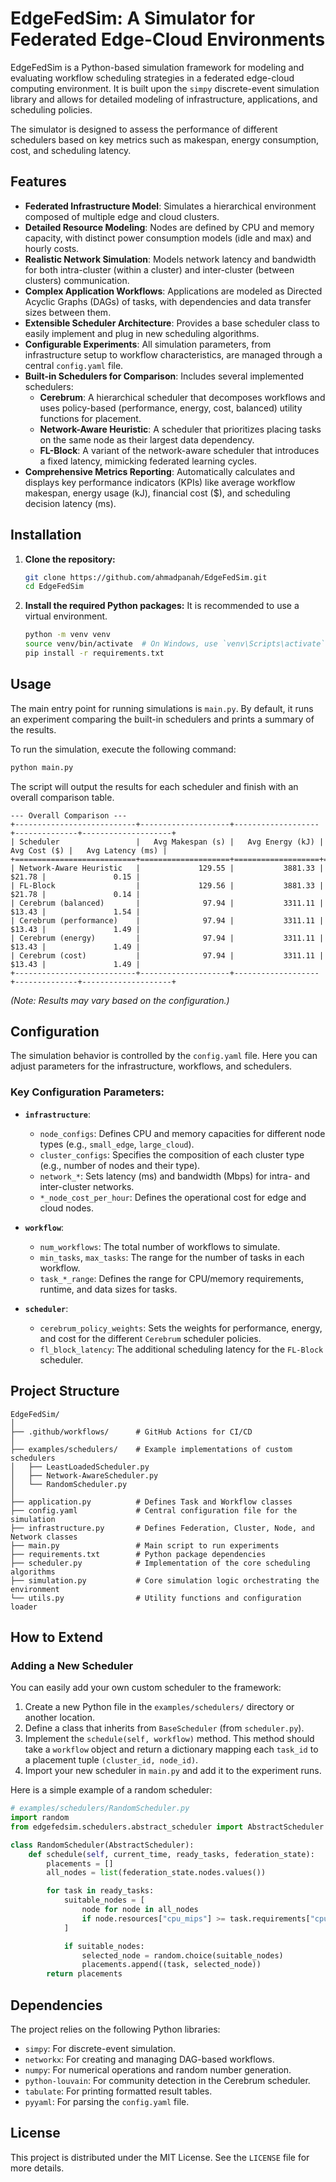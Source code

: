 # EdgeFedSim: A Simulator for Federated Edge-Cloud Environments

EdgeFedSim is a Python-based simulation framework for modeling and evaluating workflow scheduling strategies in a federated edge-cloud computing environment. It is built upon the `simpy` discrete-event simulation library and allows for detailed modeling of infrastructure, applications, and scheduling policies.

The simulator is designed to assess the performance of different schedulers based on key metrics such as makespan, energy consumption, cost, and scheduling latency.

## Features

*   **Federated Infrastructure Model**: Simulates a hierarchical environment composed of multiple edge and cloud clusters.
*   **Detailed Resource Modeling**: Nodes are defined by CPU and memory capacity, with distinct power consumption models (idle and max) and hourly costs.
*   **Realistic Network Simulation**: Models network latency and bandwidth for both intra-cluster (within a cluster) and inter-cluster (between clusters) communication.
*   **Complex Application Workflows**: Applications are modeled as Directed Acyclic Graphs (DAGs) of tasks, with dependencies and data transfer sizes between them.
*   **Extensible Scheduler Architecture**: Provides a base scheduler class to easily implement and plug in new scheduling algorithms.
*   **Configurable Experiments**: All simulation parameters, from infrastructure setup to workflow characteristics, are managed through a central `config.yaml` file.
*   **Built-in Schedulers for Comparison**: Includes several implemented schedulers:
    *   **Cerebrum**: A hierarchical scheduler that decomposes workflows and uses policy-based (performance, energy, cost, balanced) utility functions for placement.
    *   **Network-Aware Heuristic**: A scheduler that prioritizes placing tasks on the same node as their largest data dependency.
    *   **FL-Block**: A variant of the network-aware scheduler that introduces a fixed latency, mimicking federated learning cycles.
*   **Comprehensive Metrics Reporting**: Automatically calculates and displays key performance indicators (KPIs) like average workflow makespan, energy usage (kJ), financial cost ($), and scheduling decision latency (ms).

## Installation

1.  **Clone the repository:**
    ```bash
    git clone https://github.com/ahmadpanah/EdgeFedSim.git
    cd EdgeFedSim
    ```

2.  **Install the required Python packages:**
    It is recommended to use a virtual environment.
    ```bash
    python -m venv venv
    source venv/bin/activate  # On Windows, use `venv\Scripts\activate`
    pip install -r requirements.txt
    ```

## Usage

The main entry point for running simulations is `main.py`. By default, it runs an experiment comparing the built-in schedulers and prints a summary of the results.

To run the simulation, execute the following command:

```bash
python main.py
```

The script will output the results for each scheduler and finish with an overall comparison table.

```
--- Overall Comparison ---
+---------------------------+--------------------+-------------------+--------------+--------------------+
| Scheduler                 |   Avg Makespan (s) |   Avg Energy (kJ) |   Avg Cost ($) |   Avg Latency (ms) |
+===========================+====================+===================+==============+====================+
| Network-Aware Heuristic   |             129.55 |           3881.33 |        $21.78 |               0.15 |
| FL-Block                  |             129.56 |           3881.33 |        $21.78 |               0.14 |
| Cerebrum (balanced)       |              97.94 |           3311.11 |        $13.43 |               1.54 |
| Cerebrum (performance)    |              97.94 |           3311.11 |        $13.43 |               1.49 |
| Cerebrum (energy)         |              97.94 |           3311.11 |        $13.43 |               1.49 |
| Cerebrum (cost)           |              97.94 |           3311.11 |        $13.43 |               1.49 |
+---------------------------+--------------------+-------------------+--------------+--------------------+
```
*(Note: Results may vary based on the configuration.)*

## Configuration

The simulation behavior is controlled by the `config.yaml` file. Here you can adjust parameters for the infrastructure, workflows, and schedulers.

### Key Configuration Parameters:

*   **`infrastructure`**:
    *   `node_configs`: Defines CPU and memory capacities for different node types (e.g., `small_edge`, `large_cloud`).
    *   `cluster_configs`: Specifies the composition of each cluster type (e.g., number of nodes and their type).
    *   `network_*`: Sets latency (ms) and bandwidth (Mbps) for intra- and inter-cluster networks.
    *   `*_node_cost_per_hour`: Defines the operational cost for edge and cloud nodes.

*   **`workflow`**:
    *   `num_workflows`: The total number of workflows to simulate.
    *   `min_tasks`, `max_tasks`: The range for the number of tasks in each workflow.
    *   `task_*_range`: Defines the range for CPU/memory requirements, runtime, and data sizes for tasks.

*   **`scheduler`**:
    *   `cerebrum_policy_weights`: Sets the weights for performance, energy, and cost for the different `Cerebrum` scheduler policies.
    *   `fl_block_latency`: The additional scheduling latency for the `FL-Block` scheduler.

## Project Structure

```
EdgeFedSim/
│
├── .github/workflows/      # GitHub Actions for CI/CD
│
├── examples/schedulers/    # Example implementations of custom schedulers
│   ├── LeastLoadedScheduler.py
│   ├── Network-AwareScheduler.py
│   └── RandomScheduler.py
│
├── application.py          # Defines Task and Workflow classes
├── config.yaml             # Central configuration file for the simulation
├── infrastructure.py       # Defines Federation, Cluster, Node, and Network classes
├── main.py                 # Main script to run experiments
├── requirements.txt        # Python package dependencies
├── scheduler.py            # Implementation of the core scheduling algorithms
├── simulation.py           # Core simulation logic orchestrating the environment
└── utils.py                # Utility functions and configuration loader
```

## How to Extend

### Adding a New Scheduler

You can easily add your own custom scheduler to the framework:

1.  Create a new Python file in the `examples/schedulers/` directory or another location.
2.  Define a class that inherits from `BaseScheduler` (from `scheduler.py`).
3.  Implement the `schedule(self, workflow)` method. This method should take a `workflow` object and return a dictionary mapping each `task_id` to a placement tuple `(cluster_id, node_id)`.
4.  Import your new scheduler in `main.py` and add it to the experiment runs.

Here is a simple example of a random scheduler:

```python
# examples/schedulers/RandomScheduler.py
import random
from edgefedsim.schedulers.abstract_scheduler import AbstractScheduler # Or import BaseScheduler

class RandomScheduler(AbstractScheduler):
    def schedule(self, current_time, ready_tasks, federation_state):
        placements = []
        all_nodes = list(federation_state.nodes.values())

        for task in ready_tasks:
            suitable_nodes = [
                node for node in all_nodes
                if node.resources["cpu_mips"] >= task.requirements["cpu_mips"]
            ]

            if suitable_nodes:
                selected_node = random.choice(suitable_nodes)
                placements.append((task, selected_node))
        return placements
```

## Dependencies

The project relies on the following Python libraries:

*   `simpy`: For discrete-event simulation.
*   `networkx`: For creating and managing DAG-based workflows.
*   `numpy`: For numerical operations and random number generation.
*   `python-louvain`: For community detection in the Cerebrum scheduler.
*   `tabulate`: For printing formatted result tables.
*   `pyyaml`: For parsing the `config.yaml` file.

## License

This project is distributed under the MIT License. See the `LICENSE` file for more details.
